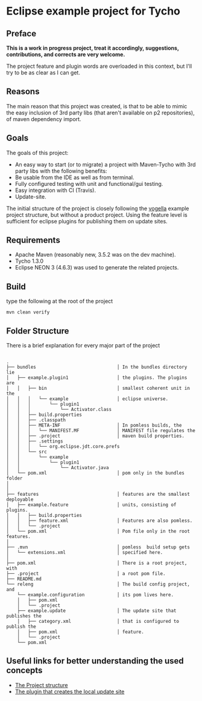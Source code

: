 # Eclipse example project for Tycho

## Preface 

__This is a work in progress project, treat it accordingly, suggestions, contributions, and corrects are very welcome.__

The project feature and plugin words are overloaded in this context, but I'll try to be as clear as I can get.

## Reasons

The main reason that this project was created, is that to be able to mimic the easy inclusion of 3rd party libs (that aren't available on p2 repositories), of maven dependency import.

## Goals

The goals of this project:

* An easy way to start (or to migrate) a project with Maven-Tycho with 3rd party libs with the following benefits:
* Be usable from the IDE as well as from terminal.
* Fully configured testing with unit and functional/gui testing.
* Easy integration with CI (Travis).
* Update-site.

The initial structure of the project is closely following the [vogella][vogella link] example project structure, but without a product project. Using the feature level is sufficient for eclipse plugins for publishing them on update sites.

## Requirements

* Apache Maven (reasonably new, 3.5.2 was on the dev machine).
* Tycho 1.3.0
* Eclipse NEON 3 (4.6.3) was used to generate the related projects.

## Build

type the following at the root of the project 

```mvn clean verify```

## Folder Structure

There is a brief explanation for every major part of the project

```

.
├── bundles                              │ In the bundles directory lie
│   ├── example.plugin1                  │ the plugins. The plugins are
│   │   ├── bin                          │ smallest coherent unit in the
│   │   │   └── example                  │ eclipse universe.
│   │   │       └── plugin1
│   │   │           └── Activator.class
│   │   ├── build.properties
│   │   ├── .classpath
│   │   ├── META-INF                     │ In pomless builds, the
│   │   │   └── MANIFEST.MF              │ MANIFEST file regulates the
│   │   ├── .project                     │ maven build properties.
│   │   ├── .settings
│   │   │   └── org.eclipse.jdt.core.prefs
│   │   └── src
│   │       └── example
│   │           └── plugin1
│   │               └── Activator.java
│   └── pom.xml                          │ pom only in the bundles folder
│
│
├── features                             │ features are the smallest deployable
│   ├── example.feature                  │ units, consisting of plugins.
│   │   ├── build.properties
│   │   ├── feature.xml                  │ Features are also pomless.
│   │   └── .project
│   └── pom.xml                          │ Pom file only in the root features.
│
├── .mvn                                 │ pomless  build setup gets
│   └── extensions.xml                   │ specified here.
│
├── pom.xml                              │ There is a root project, with
├── .project                             │ a root pom file.
├── README.md
└── releng                               │ The build config project, and
    └── example.configuration            │ its pom lives here.
    │   ├── pom.xml
    │   └── .project
    ├── example.update                   │ The update site that publishes the
    │   ├── category.xml                 │ that is configured to publish the
    │   ├── pom.xml                      │ feature.
    │   └── .project
    └── pom.xml

```

## Useful links for better understanding the used concepts

* [The Project structure][vogella link]
* [The plugin that creates the local update site][mvn p2 link]



[vogella link]: http://www.vogella.com/tutorials/EclipseTycho/article.html
[mvn p2 link]: https://github.com/reficio/p2-maven-plugin